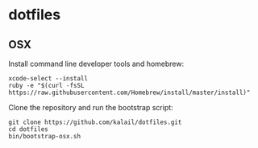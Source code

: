 dotfiles
========

OSX
---

Install command line developer tools and homebrew:

    xcode-select --install
    ruby -e "$(curl -fsSL https://raw.githubusercontent.com/Homebrew/install/master/install)"


Clone the repository and run the bootstrap script:

    git clone https://github.com/kalail/dotfiles.git
    cd dotfiles
    bin/bootstrap-osx.sh
